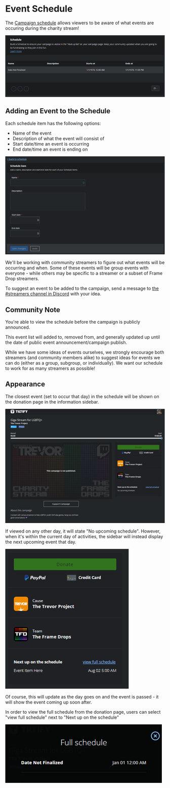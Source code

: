 # Event Schedule

The [Campaign schedule](https://info.tiltify.com/a/solutions/articles/43000008835?portalId=43000014313) allows viewers to
be aware of what events are occuring during the charity stream!

![A list of scheduled events in Titlify's dashboard](./tiltify_schedule_list.png)

## Adding an Event to the Schedule

Each schedule item has the following options:

- Name of the event
- Description of what the event will consist of
- Start date/time an event is occurring
- End date/time an event is ending on

![Reward options screen](./tiltify_schedule_items_options.png)

We'll be working with community streamers to figure out what events will be occurring and when. Some of these events will
be group events with everyone - while others may be specific to a streamer or a subset of Frame Drop streamers.

To suggest an event to be added to the campaign, send a message to [the #streamers channel in Discord](https://discord.gg/yQrnFcKF7p) with your idea.

## Community Note

You're able to view the schedule before the campaign is publicly announced.

This event list will added to, removed from, and generally updated up until the date of public event announcement/campaign publish.

While we have some ideas of events ourselves, we strongly encourage both streamers (and community members alike) to suggest
ideas for events we can do (either as a group, subgroup, or individually). We want our schedule to work for as many streamers as possible!

## Appearance

The closest event (set to occur that day) in the schedule will be shown on the donation page in the information sidebar.

![The donation page with "Next up on the schedule" listed in the info sidebar.](./upcoming_schedule.png)

If viewed on any other day, it will state "No upcoming schedule". However, when it's within the current day of activities,
the sidebar will instead display the next upcoming event that day.

![When an event is for the same day, it will show in said sidebar](./next_up_schedule.png)

Of course, this will update as the day goes on and the event is passed - it will show the event coming up soon after.

In order to view the full schedule from the donation page, users can select "view full schedule" next to "Next up on the schedule"

![The full schedule will open in a dialog and display the date and time events are occurring](./full_schedule.png)
